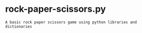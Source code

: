 # rock-paper-scissors.py


    A basic rock paper scissors game using python libraries and dictionaries
